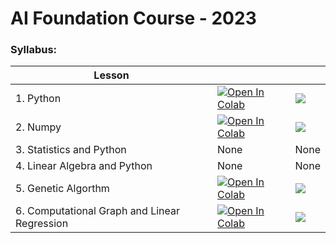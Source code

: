 # **AI Foundation Course - 2023**

### **Syllabus:** 

| Lesson||     |
| -------------------------------------------- | ------------------------------------------------------------------------------------------------------------------------------------------------------------------------------------------------------------------------- | --- |
| 1. Python                                    | <a href="https://colab.research.google.com/drive/1JTQ4cSO2PcBKNFVfQ71T8XQfGct7XcmQ?usp=sharing"><img class="notebook-badge-image" src="https://colab.research.google.com/assets/colab-badge.svg" alt="Open In Colab"></a> |  <a href="https://github.com/quangvan99/tutorial_AI_ZUMP_ZERO/blob/master/LEVEL1/PYTHON.ipynb" role="button"><img class="notebook-badge-image" src="https://img.shields.io/static/v1?label=&amp;message=View%20On%20GitHub&amp;color=586069&amp;logo=github&amp;labelColor=2f363d"></a>   |
| 2. Numpy| <a href="https://colab.research.google.com/drive/1Fys65eIDES0vFKV0qBnS8hKtQrlm2Ig8?usp=sharing"><img class="notebook-badge-image" src="https://colab.research.google.com/assets/colab-badge.svg" alt="Open In Colab"></a> |  <a href="" role="button"><img class="notebook-badge-image" src="https://img.shields.io/static/v1?label=&amp;message=View%20On%20GitHub&amp;color=586069&amp;logo=github&amp;labelColor=2f363d"></a>   |
| 3. Statistics and Python|None|None|
| 4. Linear Algebra and Python|None| None|
| 5. Genetic Algorthm| <a href="https://colab.research.google.com/drive/1mBu30oRj8knryaqdNV0OE5FYdFd6DYt7?usp=sharing"><img class="notebook-badge-image" src="https://colab.research.google.com/assets/colab-badge.svg" alt="Open In Colab"></a> |  <a href="" role="button"><img class="notebook-badge-image" src="https://img.shields.io/static/v1?label=&amp;message=View%20On%20GitHub&amp;color=586069&amp;logo=github&amp;labelColor=2f363d"></a>   |
| 6. Computational Graph and Linear Regression |  <a href="https://colab.research.google.com/drive/10ydDeQEnIER_EgTug6MF3g74FhBur2-V?usp=sharing"><img class="notebook-badge-image" src="https://colab.research.google.com/assets/colab-badge.svg" alt="Open In Colab"></a> |  <a href="" role="button"><img class="notebook-badge-image" src="https://img.shields.io/static/v1?label=&amp;message=View%20On%20GitHub&amp;color=586069&amp;logo=github&amp;labelColor=2f363d"></a>   |
